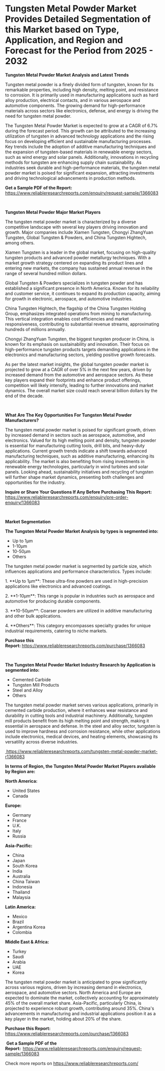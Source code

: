 <p><h1>Tungsten Metal Powder Market Provides Detailed Segmentation of this Market based on Type, Application, and Region and Forecast for the Period from 2025 - 2032</h1></p><p><strong>Tungsten Metal Powder Market Analysis and Latest Trends</strong></p>
<p><p>Tungsten metal powder is a finely divided form of tungsten, known for its remarkable properties, including high density, melting point, and resistance to corrosion. It is primarily used in manufacturing applications such as hard alloy production, electrical contacts, and in various aerospace and automotive components. The growing demand for high-performance materials across sectors like electronics, defense, and energy is driving the need for tungsten metal powder.</p><p>The Tungsten Metal Powder Market is expected to grow at a CAGR of 6.7% during the forecast period. This growth can be attributed to the increasing utilization of tungsten in advanced technology applications and the rising focus on developing efficient and sustainable manufacturing processes. Key trends include the adoption of additive manufacturing techniques and the expansion of tungsten-based materials in renewable energy sectors, such as wind energy and solar panels. Additionally, innovations in recycling methods for tungsten are enhancing supply chain sustainability. As industries seek durable and high-performance materials, the tungsten metal powder market is poised for significant expansion, attracting investments and driving technological advancements in production methods.</p></p>
<p><strong>Get a Sample PDF of the Report:&nbsp;</strong> <a href="https://www.reliableresearchreports.com/enquiry/request-sample/1366083?utm_campaign=2774&utm_medium=2&utm_source=Github&utm_content=ia&utm_term=22032025&utm_id=tungsten-metal-powder">https://www.reliableresearchreports.com/enquiry/request-sample/1366083</a></p>
<p>&nbsp;</p>
<p><strong>Tungsten Metal Powder Major Market Players</strong></p>
<p><p>The tungsten metal powder market is characterized by a diverse competitive landscape with several key players driving innovation and growth. Major companies include Xiamen Tungsten, Chongyi ZhangYuan Tungsten, Global Tungsten & Powders, and China Tungsten Hightech, among others.</p><p>Xiamen Tungsten is a leader in the global market, focusing on high-quality tungsten products and advanced powder metallurgy techniques. With a market growth strategy centered on expanding its product lines and entering new markets, the company has sustained annual revenue in the range of several hundred million dollars.</p><p>Global Tungsten & Powders specializes in tungsten powder and has established a significant presence in North America. Known for its reliability and customer service, it continues to expand its production capacity, aiming for growth in electronic, aerospace, and automotive industries.</p><p>China Tungsten Hightech, the flagship of the China Tungsten Holding Group, emphasizes integrated operations from mining to manufacturing. This vertical integration enables cost efficiencies and market responsiveness, contributing to substantial revenue streams, approximating hundreds of millions annually.</p><p>Chongyi ZhangYuan Tungsten, the biggest tungsten producer in China, is known for its emphasis on sustainability and innovation. Their focus on high-performance tungsten products targets demanding applications in the electronics and manufacturing sectors, yielding positive growth forecasts.</p><p>As per the latest market insights, the global tungsten powder market is projected to grow at a CAGR of over 5% in the next few years, driven by increased demand from the automotive and aerospace sectors. As these key players expand their footprints and enhance product offerings, competition will likely intensify, leading to further innovations and market dynamics. The overall market size could reach several billion dollars by the end of the decade.</p></p>
<p>&nbsp;</p>
<p><strong>What Are The Key Opportunities For Tungsten Metal Powder Manufacturers?</strong></p>
<p><p>The tungsten metal powder market is poised for significant growth, driven by increased demand in sectors such as aerospace, automotive, and electronics. Valued for its high melting point and density, tungsten powder is essential for manufacturing cutting tools, drill bits, and heavy-duty applications. Current growth trends indicate a shift towards advanced manufacturing techniques, such as additive manufacturing, enhancing its applicability. The market is also benefiting from rising investments in renewable energy technologies, particularly in wind turbines and solar panels. Looking ahead, sustainability initiatives and recycling of tungsten will further shape market dynamics, presenting both challenges and opportunities for the industry.</p></p>
<p><strong>Inquire or Share Your Questions If Any Before Purchasing This Report:</strong> <a href="https://www.reliableresearchreports.com/enquiry/pre-order-enquiry/1366083?utm_campaign=2774&utm_medium=2&utm_source=Github&utm_content=ia&utm_term=22032025&utm_id=tungsten-metal-powder">https://www.reliableresearchreports.com/enquiry/pre-order-enquiry/1366083</a></p>
<p>&nbsp;</p>
<p><strong>Market Segmentation</strong></p>
<p><strong>The Tungsten Metal Powder Market Analysis by types is segmented into:</strong></p>
<p><ul><li>Up to 1μm</li><li>1-10μm</li><li>10-50μm</li><li>Others</li></ul></p>
<p><p>The tungsten metal powder market is segmented by particle size, which influences applications and performance characteristics. Types include:</p><p>1. **Up to 1μm**: These ultra-fine powders are used in high-precision applications like electronics and advanced coatings.</p><p>2. **1-10μm**: This range is popular in industries such as aerospace and automotive for producing durable components.</p><p>3. **10-50μm**: Coarser powders are utilized in additive manufacturing and other bulk applications.</p><p>4. **Others**: This category encompasses specialty grades for unique industrial requirements, catering to niche markets.</p></p>
<p><strong>Purchase this Report:&nbsp;</strong><a href="https://www.reliableresearchreports.com/purchase/1366083?utm_campaign=2774&utm_medium=2&utm_source=Github&utm_content=ia&utm_term=22032025&utm_id=tungsten-metal-powder">https://www.reliableresearchreports.com/purchase/1366083</a></p>
<p>&nbsp;</p>
<p><strong>The Tungsten Metal Powder Market Industry Research by Application is segmented into:</strong></p>
<p><ul><li>Cemented Carbide</li><li>Tungsten Mill Products</li><li>Steel and Alloy</li><li>Others</li></ul></p>
<p><p>The tungsten metal powder market serves various applications, primarily in cemented carbide production, where it enhances wear resistance and durability in cutting tools and industrial machinery. Additionally, tungsten mill products benefit from its high melting point and strength, making it essential in aerospace and defense. In the steel and alloy sector, tungsten is used to improve hardness and corrosion resistance, while other applications include electronics, medical devices, and heating elements, showcasing its versatility across diverse industries.</p></p>
<p><a href="https://www.reliableresearchreports.com/tungsten-metal-powder-market-r1366083?utm_campaign=2774&utm_medium=2&utm_source=Github&utm_content=ia&utm_term=22032025&utm_id=tungsten-metal-powder">&nbsp;https://www.reliableresearchreports.com/tungsten-metal-powder-market-r1366083</a></p>
<p><strong>In terms of Region, the Tungsten Metal Powder Market Players available by Region are:</strong></p>
<p>
    <p> <strong> North America: </strong>
        <ul>
            <li>United States</li>
            <li>Canada</li>
        </ul>
        </p> 
    <p> <strong> Europe: </strong>
        <ul>
            <li>Germany</li>
            <li>France</li>
            <li>U.K.</li>
            <li>Italy</li>
            <li>Russia</li>
        </ul>
        </p> 
    <p> <strong> Asia-Pacific: </strong>
        <ul>
            <li>China</li>
            <li>Japan</li>
            <li>South Korea</li>
            <li>India</li>
            <li>Australia</li>
            <li>China Taiwan</li>
            <li>Indonesia</li>
            <li>Thailand</li>
            <li>Malaysia</li>
        </ul>
        </p> 
    <p> <strong> Latin America: </strong>
        <ul>
            <li>Mexico</li>
            <li>Brazil</li>
            <li>Argentina Korea</li>
            <li>Colombia</li>
        </ul>
        </p> 
    <p> <strong> Middle East & Africa: </strong>
        <ul>
            <li>Turkey</li>
            <li>Saudi</li>
            <li>Arabia</li>
            <li>UAE</li>
            <li>Korea</li>
        </ul>
    </p>
    </p>
<p><p>The tungsten metal powder market is anticipated to grow significantly across various regions, driven by increasing demand in electronics, aerospace, and automotive sectors. North America and Europe are expected to dominate the market, collectively accounting for approximately 45% of the overall market share. Asia-Pacific, particularly China, is projected to experience robust growth, contributing around 35%. China's advancements in manufacturing and industrial applications position it as a key player in the market, holding about 20% of the share.</p></p>
<p><strong>Purchase this Report: </strong><a href="https://www.reliableresearchreports.com/purchase/1366083?utm_campaign=2774&utm_medium=2&utm_source=Github&utm_content=ia&utm_term=22032025&utm_id=tungsten-metal-powder">https://www.reliableresearchreports.com/purchase/1366083</a></p>
<p>&nbsp;<strong>Get a Sample PDF of the Report:&nbsp;&nbsp;</strong><a href="https://www.reliableresearchreports.com/enquiry/request-sample/1366083?utm_campaign=2774&utm_medium=2&utm_source=Github&utm_content=ia&utm_term=22032025&utm_id=tungsten-metal-powder">https://www.reliableresearchreports.com/enquiry/request-sample/1366083</a></p>
<p><strong></strong></p>
<p>Check more reports on <a href="https://www.reliableresearchreports.com/?utm_campaign=2774&utm_medium=2&utm_source=Github&utm_content=ia&utm_term=22032025&utm_id=tungsten-metal-powder">https://www.reliableresearchreports.com/</a></p>